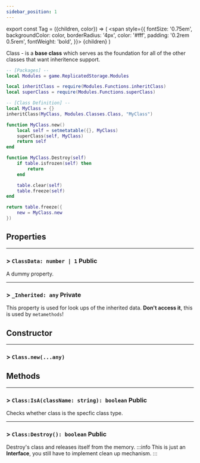 ```yaml
---
sidebar_position: 1
---
```


export const Tag = ({children, color}) => (
    <span style={{
            fontSize: '0.75em', 
            backgroundColor: color,
            borderRadius: '4px',
            color: '#fff',
            padding: '0.2rem 0.5rem',
            fontWeight: 'bold',
        }}>
    {children}
    </span>
)

Class - is a **base class** which serves as the foundation for all of the other classes that want inheritence support.

```lua
-- [Packages] --
local Modules = game.ReplicatedStorage.Modules

local inheritClass = require(Modules.Functions.inheritClass)
local superClass = require(Modules.Functions.superClass)

-- [Class Definition] --
local MyClass = {}
inheritClass(MyClass, Modules.Classes.Class, "MyClass")

function MyClass.new()
    local self = setmetatable({}, MyClass)
    superClass(self, MyClass)
    return self
end

function MyClass.Destroy(self)
    if table.isfrozen(self) then
        return
    end

    table.clear(self)
    table.freeze(self)
end

return table.freeze({
    new = MyClass.new
})
```

## Properties
---
### > `ClassData: number | 1` <Tag color="#e3ce8b">Public</Tag>

A dummy property.

---
### > `_Inherited: any` <Tag color="#4958df">Private</Tag>

This property is used for look ups of the inherited data. **Don't access it**, this is used by `metamethods`!

## Constructor
---
### > `Class.new(...any)`

## Methods
---
### > `Class:IsA(className: string): boolean` <Tag color="#e3ce8b">Public</Tag>
Checks whether class is the specfic class type.

---
### > `Class:Destroy(): boolean` <Tag color="#e3ce8b">Public</Tag>
Destroy's class and releases itself from the memory.
:::info
This is just an **Interface**, you still have to implement clean up mechanism.
:::